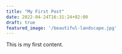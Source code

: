 ```yaml
---
title: "My First Post"
date: 2022-04-24T16:31:24+02:00
draft: true
featured_image: '/beautiful-landscape.jpg'
---
```

This is my first content.

